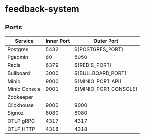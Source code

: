 # feedback-system

## Ports

| Service | Inner Port | Outer Port |
| --- | --- | --- |
| Postgres | 5432 | ${POSTGRES_PORT} |
| Pgadmin | 80 | 5050 |
| Redis | 6379 | ${REDIS_PORT} |
| Bullboard | 3000 | ${BULLBOARD_PORT} |
| Minio | 9000 | ${MINIO_PORT_API} |
| Minio Console | 9001 | ${MINIO_PORT_CONSOLE} |
| Zookeeper |  |  |
| Clickhouse | 9000 | 9000 |
| Signoz | 8080 | 8080 |
| OTLP gRPC | 4317 | 4317 |
| OTLP HTTP | 4318 | 4318 |